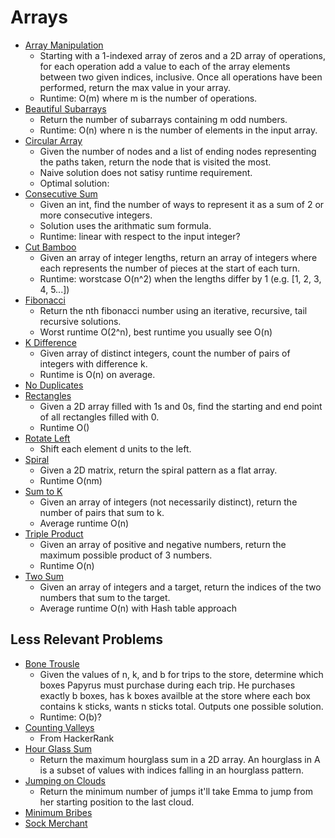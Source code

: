 # Arrays

* [Array Manipulation](arrayManipulation.py)
    * Starting with a 1-indexed array of zeros and a 2D array of operations, for each operation add a value to each of the array elements between two given indices, inclusive. Once all operations have been performed, return the max value in your array.
    * Runtime: O(m) where m is the number of operations.
* [Beautiful Subarrays](beautifulSubarrays.py)
    * Return the number of subarrays containing m odd numbers.
    * Runtime: O(n) where n is the number of elements in the input array.
* [Circular Array](circular_array.py)
	* Given the number of nodes and a list of ending nodes representing the paths taken, return the node that is visited the most.
	* Naive solution does not satisy runtime requirement.
	* Optimal solution:
* [Consecutive Sum](consecutive_sum.py)
	* Given an int, find the number of ways to represent it as a sum of 2 or more consecutive integers.
	* Solution uses the arithmatic sum formula.
	* Runtime: linear with respect to the input integer?
* [Cut Bamboo](cut_bamboo.py)
	* Given an array of integer lengths, return an array of integers where each represents the number of pieces at the start of each turn.
	* Runtime: worstcase O(n^2) when the lengths differ by 1 (e.g. [1, 2, 3, 4, 5...]) 
* [Fibonacci](fibonacci.py)
	* Return the nth fibonacci number using an iterative, recursive, tail recursive solutions.
	* Worst runtime O(2^n), best runtime you usually see O(n)
* [K Difference](kDifference.py)
	* Given array of distinct integers, count the number of pairs of integers with difference k.
	* Runtime is O(n) on average.
* [No Duplicates](no_duplicates.py)
* [Rectangles](rectangles.py)
	* Given a 2D array filled with 1s and 0s, find the starting and end point of all rectangles filled with 0.
	* Runtime O()
* [Rotate Left](rotLeft.py)
	* Shift each element d units to the left.
* [Spiral](spiral.py)
	* Given a 2D matrix, return the spiral pattern as a flat array.
	* Runtime O(nm)
* [Sum to K](sum_to_k.py)
	* Given an array of integers (not necessarily distinct), return the number of pairs that sum to k.
	* Average runtime O(n)
* [Triple Product](tripleProduct.java)
	* Given an array of positive and negative numbers, return the maximum possible product of 3 numbers.
	* Runtime O(n)
* [Two Sum](two_sum.py)
	* Given an array of integers and a target, return the indices of the two numbers that sum to the target.
	* Average runtime O(n) with Hash table approach

## Less Relevant Problems
* [Bone Trousle](bonetrousle.py)
    * Given the values of n, k, and b for trips to the store, determine which boxes Papyrus must purchase during each trip. He purchases exactly b boxes, has k boxes availble at the store where each box contains k sticks, wants n sticks total. Outputs one possible solution.
    * Runtime: O(b)?
* [Counting Valleys](countingValleys.py)
	* From HackerRank
* [Hour Glass Sum](hourGlassSum.py)
	* Return the maximum hourglass sum in a 2D array. An hourglass in A is a subset of values with indices falling in an hourglass pattern.
* [Jumping on Clouds](jumpingOnClouds.py)
	* Return the minimum number of jumps it'll take Emma to jump from her starting position to the last cloud.
* [Minimum Bribes](minimumBribes.py)
* [Sock Merchant](sockMerchant.py)
